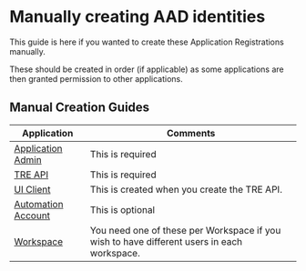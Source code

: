 # Manually creating AAD identities

This guide is here if you wanted to create these Application Registrations manually. 

These should be created in order (if applicable) as some applications are then granted permission to other applications.

## Manual Creation Guides
| Application | Comments |
| ----------- | ---- |
| [Application Admin](./application_admin.md) | This is required |
| [TRE API](./api.md) | This is required |
| [UI Client](./client.md) | This is created when you create the TRE API. |
| [Automation Account](./test-account.md) | This is optional |
| [Workspace](./workspace.md)| You need one of these per Workspace if you wish to have different users in each workspace.|
